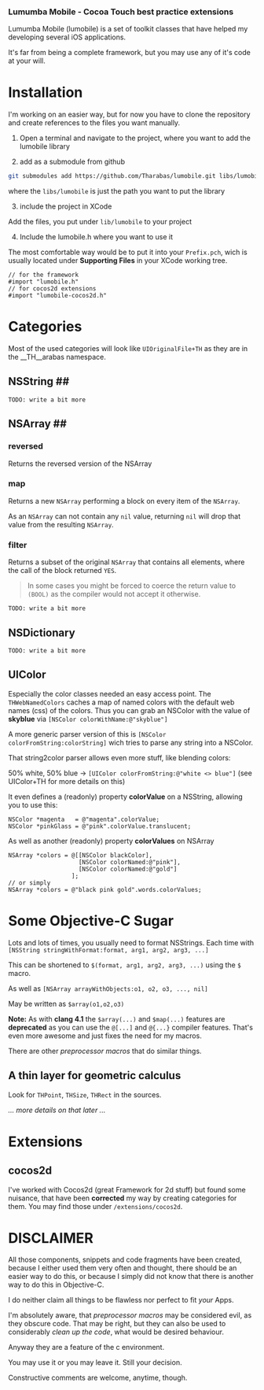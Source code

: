 ### Lumumba Mobile - Cocoa Touch best practice extensions

Lumumba Mobile (lumobile) is a set of toolkit classes
that have helped my developing several iOS applications.

It's far from being a complete framework, but you may use any of it's code at your will.

# Installation #

I'm working on an easier way, but for now you have to clone the repository and create references to the files you want manually.

1. Open a terminal and navigate to the project, 
   where you want to add the lumobile library

2. add as a submodule from github

  ```sh
  git submodules add https://github.com/Tharabas/lumobile.git libs/lumobile
  ```
  where the ``libs/lumobile`` is just the path you want to put the library

3. include the project in XCode

  Add the files, you put under ``lib/lumobile`` to your project

4. Include the lumobile.h where you want to use it

  The most comfortable way would be to put it into your ``Prefix.pch``, wich is usually located under __Supporting Files__ in your XCode working tree.

  ```objc
  // for the framework
  #import "lumobile.h"
  // for cocos2d extensions
  #import "lumobile-cocos2d.h"
  ```

# Categories #

Most of the used categories will look like ``UIOriginalFile+TH`` as they are in the __TH__arabas namespace.

## NSString ## ##

``TODO: write a bit more``

## NSArray ## ##

### reversed ###

Returns the reversed version of the NSArray

### map ###

Returns a new ``NSArray`` performing a block on every item of the ``NSArray``.

As an ``NSArray`` can not contain any ``nil`` value, returning ``nil`` will drop that value from the resulting ``NSArray``.

### filter ###

Returns a subset of the original ``NSArray`` that contains all elements, where the call of the block returned ``YES``.

> In some cases you might be forced to coerce the return value to `(BOOL)` as the compiler would not accept it otherwise.

``TODO: write a bit more``

## NSDictionary ##

``TODO: write a bit more``

## UIColor ##

Especially the color classes needed an easy access point.
The ``THWebNamedColors`` caches a map of named colors with the default web names (css) of the colors.
Thus you can grab an NSColor with the value of __skyblue__ via ``[NSColor colorWithName:@"skyblue"]``

A more generic parser version of this is ``[NSColor colorFromString:colorString]`` wich tries to parse
any string into a NSColor.

That string2color parser allows even more stuff, like blending colors:

50% white, 50% blue -> ``[UIColor colorFromString:@"white <> blue"]`` (see UIColor+TH for more details on this)

It even defines a (readonly) property __colorValue__ on a NSString, allowing you to use this:

```objc
NSColor *magenta   = @"magenta".colorValue;
NSColor *pinkGlass = @"pink".colorValue.translucent;
```

As well as another (readonly) property __colorValues__ on NSArray

```objc
NSArray *colors = @[[NSColor blackColor], 
                    [NSColor colorNamed:@"pink"],
                    [NSColor colorNamed:@"gold"]
                  ];
// or simply
NSArray *colors = @"black pink gold".words.colorValues;
```

# Some Objective-C Sugar

Lots and lots of times, you usually need to format NSStrings.
Each time with `` [NSString stringWithFormat:format, arg1, arg2, arg3, ...] ``

This can be shortened to `` $(format, arg1, arg2, arg3, ...) `` using the ``$`` macro.

As well as `` [NSArray arrayWithObjects:o1, o2, o3, ..., nil] ``

May be written as `` $array(o1,o2,o3) ``

__Note:__ As with **clang 4.1** the ``$array(...)`` and ``$map(...)`` features are __deprecated__ as you can use the ``@[...]`` and ``@{...}`` compiler features. That's even more awesome and just fixes the need for my macros.

There are other _preprocessor macros_ that do similar things.

## A thin layer for geometric calculus

Look for ``THPoint``, ``THSize``, ``THRect`` in the sources.

_... more details on that later ..._

# Extensions

## cocos2d

I've worked with Cocos2d (great Framework for 2d stuff) but found some nuisance, that have been __corrected__ my way by creating categories for them.
You may find those under ``/extensions/cocos2d``.

# DISCLAIMER

All those components, snippets and code fragments have been created,
because I either used them very often and thought, there should be
an easier way to do this, or because I simply did not know that there
is another way to do this in Objective-C.

I do neither claim all things to be flawless nor perfect to fit _your_ Apps.

I'm absolutely aware, that _preprocessor macros_ may be considered evil,
as they obscure code. That may be right, but they can also be used to considerably
_clean up the code_, what would be desired behaviour.

Anyway they are a feature of the c environment.

You may use it or you may leave it. Still your decision.

Constructive comments are welcome, anytime, though.